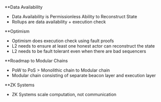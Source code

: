 **Data Availability
- Data Availability is Permissionless Ability to Reconstruct State
- Rollups are data availability + execution check

**Optimism
- Optimism does execution check using fault proofs
- L2 needs to ensure at least one honest actor can reconstruct the state
- L2 needs to be fault tolerant even when there are bad sequencers

**Roadmap to Modular Chains
- PoW to PoS > Monolithic chain to Modular chain
- Modular chain consisting of separate beacon layer and execution layer

**ZK Systems
- ZK Systems scale computation, not communication
